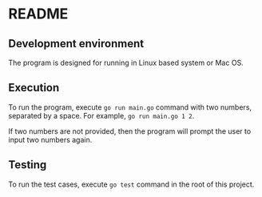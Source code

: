 # README

## Development environment

The program is designed for running in Linux based system or Mac OS.

## Execution

To run the program, execute `go run main.go` command with two numbers, separated by a space. For example, `go run main.go 1 2`.

If two numbers are not provided, then the program will prompt the user to input two numbers again.

## Testing

To run the test cases, execute `go test` command in the root of this project.
